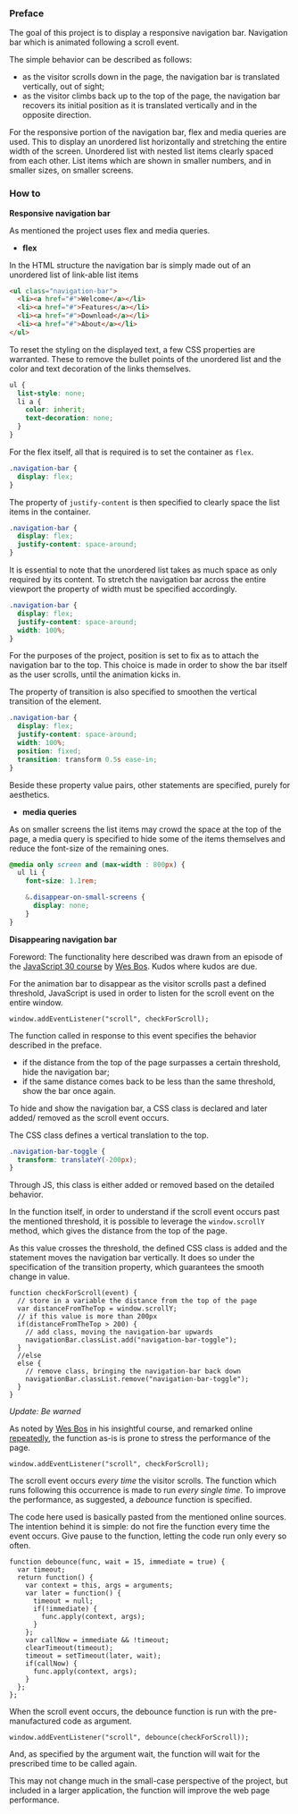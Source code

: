### Preface

The goal of this project is to display a responsive navigation bar. Navigation bar which is animated following a scroll event.

The simple behavior can be described as follows:

- as the visitor scrolls down in the page, the navigation bar is translated vertically, out of sight;
- as the visitor climbs back up to the top of the page, the navigation bar recovers its initial position as it is translated vertically and in the opposite direction.

For the responsive portion of the navigation bar, flex and media queries are used. This to display an unordered list horizontally and stretching the entire width of the screen. Unordered list with nested list items clearly spaced from each other. List items which are shown in smaller numbers, and in smaller sizes, on smaller screens.

### How to

**Responsive navigation bar**

As mentioned the project uses flex and media queries.

- **flex**

In the HTML structure the navigation bar is simply made out of an unordered list of link-able list items

```HTML
<ul class="navigation-bar">
  <li><a href="#">Welcome</a></li>
  <li><a href="#">Features</a></li>
  <li><a href="#">Download</a></li>
  <li><a href="#">About</a></li>
</ul>
```

To reset the styling on the displayed text, a few CSS properties are warranted. These to remove the bullet points of the unordered list and the color and text decoration of the links themselves.

```SCSS
ul {
  list-style: none;
  li a {
    color: inherit;
    text-decoration: none;
  }
}
```

For the flex itself, all that is required is to set the container as `flex`.

```SCSS
.navigation-bar {
  display: flex;
}
```

The property of `justify-content` is then specified to clearly space the list items in the container.

```SCSS
.navigation-bar {
  display: flex;
  justify-content: space-around;
}
```

It is essential to note that the unordered list takes as much space as only required by its content. To stretch the navigation bar across the entire viewport the property of width must be specified accordingly.

```SCSS
.navigation-bar {
  display: flex;
  justify-content: space-around;
  width: 100%;
}
```

For the purposes of the project, position is set to fix as to attach the navigation bar to the top. This choice is made in order to show the bar itself as the user scrolls, until the animation kicks in.

The property of transition is also specified to smoothen the vertical transition of the element.

```SCSS
.navigation-bar {
  display: flex;
  justify-content: space-around;
  width: 100%;
  position: fixed;
  transition: transform 0.5s ease-in;
}
```

Beside these property value pairs, other statements are specified, purely for aesthetics.

- **media queries**

As on smaller screens the list items may crowd the space at the top of the page, a media query is specified to hide some of the items themselves and reduce the font-size of the remaining ones.

```SCSS
@media only screen and (max-width : 800px) {
  ul li {
    font-size: 1.1rem;

    &.disappear-on-small-screens {
      display: none;
    }
}
```

**Disappearing navigation bar**

Foreword: The functionality here described was drawn from an episode of the [JavaScript 30 course](https://javascript30.com/) by [Wes Bos](http://wesbos.com/). Kudos where kudos are due.

For the animation bar to disappear as the visitor scrolls past a defined threshold, JavaScript is used in order to listen for the scroll event on the entire window.

```JS
window.addEventListener("scroll", checkForScroll);
```

The function called in response to this event specifies the behavior described in the preface.

- if the distance from the top of the page surpasses a certain threshold, hide the navigation bar;
- if the same distance comes back to be less than the same threshold, show the bar once again.

To hide and show the navigation bar, a CSS class is declared and later added/ removed as the scroll event occurs.

The CSS class defines a vertical translation to the top.

```SCSS
.navigation-bar-toggle {
  transform: translateY(-200px);
}
```

Through JS, this class is either added or removed based on the detailed behavior.

In the function itself, in order to understand if the scroll event occurs past the mentioned threshold, it is possible to leverage the `window.scrollY` method, which gives the distance from the top of the page.

As this value crosses the threshold, the defined CSS class is added and the statement moves the navigation bar vertically. It does so under the specification of the transition property, which guarantees the smooth change in value.

```JS
function checkForScroll(event) {
  // store in a variable the distance from the top of the page
  var distanceFromTheTop = window.scrollY;
  // if this value is more than 200px
  if(distanceFromTheTop > 200) {
    // add class, moving the navigation-bar upwards
    navigationBar.classList.add("navigation-bar-toggle");
  }
  //else
  else {
    // remove class, bringing the navigation-bar back down
    navigationBar.classList.remove("navigation-bar-toggle");
  }
}
```

*Update: Be warned*

As noted by [Wes Bos](http://wesbos.com/) in his insightful course, and remarked online [repeatedly](https://davidwalsh.name/javascript-debounce-function), the function as-is is prone to stress the performance of the page.

```JS
window.addEventListener("scroll", checkForScroll);
```

The scroll event occurs *every time* the visitor scrolls. The function which runs following this occurrence is made to run *every single time*. To improve the performance, as suggested, a *debounce* function is specified.

The code here used is basically pasted from the mentioned online sources. The intention behind it is simple: do not fire the function every time the event occurs. Give pause to the function, letting the code run only every so often.

```JS
function debounce(func, wait = 15, immediate = true) {
  var timeout;
  return function() {
    var context = this, args = arguments;
    var later = function() {
      timeout = null;
      if(!immediate) {
        func.apply(context, args);
      }
    };
    var callNow = immediate && !timeout;
    clearTimeout(timeout);
    timeout = setTimeout(later, wait);
    if(callNow) {
      func.apply(context, args);
    }
  };
};
```

When the scroll event occurs, the debounce function is run with the pre-manufactured code as argument.  

```JS
window.addEventListener("scroll", debounce(checkForScroll));
```

And, as specified by the argument wait, the function will wait for the prescribed time to be called again.

This may not change much in the small-case perspective of the project, but included in a larger application, the function will improve the web page performance.
